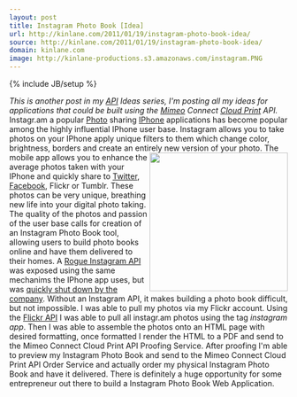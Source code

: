 ```yaml
---
layout: post
title: Instagram Photo Book [Idea]
url: http://kinlane.com/2011/01/19/instagram-photo-book-idea/
source: http://kinlane.com/2011/01/19/instagram-photo-book-idea/
domain: kinlane.com
image: http://kinlane-productions.s3.amazonaws.com/instagram.PNG
---
```

{% include JB/setup %}

<p>
     <em>This is another post in my <a href="http://www.apievangelist.com/">API</a> Ideas series, I'm posting all my ideas for applications that could be built using the <a href="http://www.mimeo.com">Mimeo</a> Connect <a href="http://www.kinlane.com/category/cloud-computing/cloud-print/">Cloud Print</a> API.</em> Instagr.am a popular <a href="http://www.kinlane.com/category/publishing/">Photo</a> sharing <a href="http://www.kinlane.com/category/mobile/iphone/">IPhone</a> applications has become popular among the highly influential IPhone user base. Instagram allows you to take photos on your IPhone apply unique filters to them which change color, brightness, borders and create an entirely new version of your photo. <img class="c1" src="http://kinlane-productions.s3.amazonaws.com/instagram.PNG" alt="" width="250" align="right" /> The mobile app allows you to enhance the average photos taken with your IPhone and quickly share to <a href="http://www.kinlane.com/category/twitter/">Twitter</a>, <a href="http://www.kinlane.com/category/facebook/">Facebook</a>, Flickr or Tumblr. These photos can be very unique, breathing new life into your digital photo taking. The quality of the photos and passion of the user base calls for creation of an Instagram Photo Book tool, allowing users to build photo books online and have them delivered to their homes. A <a href="http://www.kinlane.com/2010/12/instagram-launches-api/" target="_blank">Rogue Instagram API</a> was exposed using the same mechanims the IPhone app uses, but was <a href="http://blog.programmableweb.com/2011/01/12/instagram-shuts-down-third-party-developers-plans-official-api/" target="_blank">quickly shut down by the company</a>. Without an Instagram API, it makes building a photo book difficult, but not impossible. I was able to pull my photos via my Flickr account. Using the <a href="http://www.apievangelist.com/api-detail.php?API_ID=116" target="_blank">Flickr API</a> I was able to pull all instagr.am photos using the tag <em>instagram app</em>. Then I was able to assemble the photos onto an HTML page with desired formatting, once formatted I render the HTML to a PDF and send to the Mimeo Connect Cloud Print API Proofing Service. After proofing I'm able to preview my Instagram Photo Book and send to the Mimeo Connect Cloud Print API Order Service and actually order my physical Instagram Photo Book and have it delivered. There is definitely a huge opportunity for some entrepreneur out there to build a Instagram Photo Book Web Application.
</p>